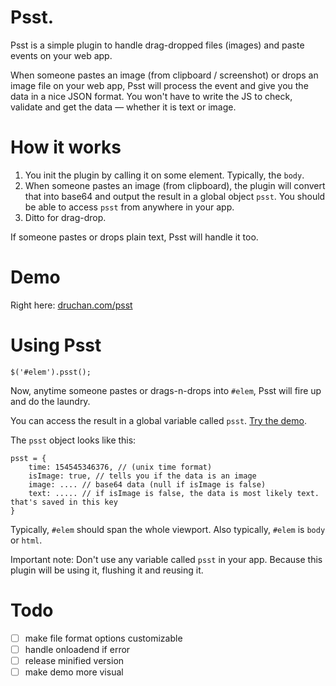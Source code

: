 # Psst.

Psst is a simple plugin to handle drag-dropped files (images) and paste events on your web app.

When someone pastes an image (from clipboard / screenshot) or drops an image file on your web app, Psst will process the event and give you the data in a nice JSON format. You won't have to write the JS to check, validate and get the data &mdash; whether it is text or image.


# How it works

1. You init the plugin by calling it on some element. Typically, the `body`.
2. When someone pastes an image (from clipboard), the plugin will convert that into base64 and output the result in a global object `psst`. You should be able to access `psst` from anywhere in your app.
3. Ditto for drag-drop.

If someone pastes or drops plain text, Psst will handle it too.

# Demo

Right here: [druchan.com/psst][0]

# Using Psst

```
$('#elem').psst();
```

Now, anytime someone pastes or drags-n-drops into `#elem`, Psst will fire up and do the laundry.

You can access the result in a global variable called `psst`. [Try the demo][0].

The `psst` object looks like this:

```
psst = {
    time: 154545346376, // (unix time format)
    isImage: true, // tells you if the data is an image
    image: .... // base64 data (null if isImage is false)
    text: ..... // if isImage is false, the data is most likely text. that's saved in this key
}
```

Typically, `#elem` should span the whole viewport. Also typically, `#elem` is `body` or `html`.

Important note: Don't use any variable called `psst` in your app. Because this plugin will be using it, flushing it and reusing it.

# Todo

- [ ] make file format options customizable 
- [ ] handle onloadend if error
- [ ] release minified version
- [ ] make demo more visual

[0]: http://druchan.com/psst/